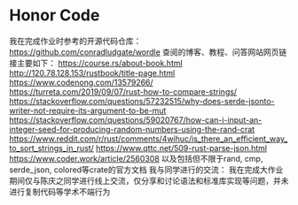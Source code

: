 # Honor Code
我在完成作业时参考的开源代码仓库：
https://github.com/conradludgate/wordle
查阅的博客、教程、问答网站网页链接主要如下：
https://course.rs/about-book.html
http://120.78.128.153/rustbook/title-page.html
https://www.codenong.com/13579266/
https://turreta.com/2019/09/07/rust-how-to-compare-strings/
https://stackoverflow.com/questions/57232515/why-does-serde-jsonto-writer-not-require-its-argument-to-be-mut
https://stackoverflow.com/questions/59020767/how-can-i-input-an-integer-seed-for-producing-random-numbers-using-the-rand-crat
https://www.reddit.com/r/rust/comments/4wihuc/is_there_an_efficient_way_to_sort_strings_in_rust/
https://www.qttc.net/509-rust-parse-json.html
https://www.coder.work/article/2560308
以及包括但不限于rand, cmp, serde_json, colored等crate的官方文档
我与同学进行的交流： 
我在完成大作业期间仅与陈庆之同学进行线上交流，仅分享和讨论语法和标准库实现等问题，并未进行复制代码等学术不端行为